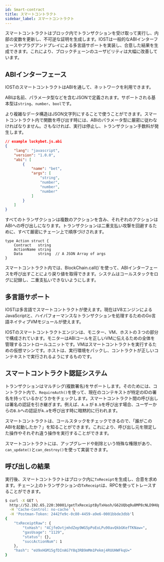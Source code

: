 ```yaml
---
id: Smart-contract
title: スマートコントラクト
sidebar_label: スマートコントラクト
---
```


スマートコントラクトはブロック内でトランザクションを受け取って実行し、内部の変数を更新し、不可逆な証明を生成します。IOSTは一般的なABIインターフェースやプラグアンドプレイによる多言語サポートを実装し、合意した結果を生成できます。これにより、ブロックチェーンのユーザビリティは大幅に改善しています。

## ABIインターフェース

IOSTのスマートコントラクトはABIを通して、ネットワークを利用できます。

ABIは名前、パラメータ型などを含むJSONで定義されます。サポートされる基本型は`string`、`number`、`bool`です。

より複雑なデータ構造はJSON文字列にすることで使うことができます。スマートコントラクト内で関数を呼び出す時には、ABIのパラメータ型に厳密に従わなければなりません。さもなければ、実行は停止し、トランザクション手数料が発生します。

```json
// example luckybet.js.abi
{
    "lang": "javascript",
    "version": "1.0.0",
    "abi": [
        {
            "name": "bet",
            "args": [
                "string",
                "number",
                "number",
                "number"
            ]
        }
    ]
}
```

すべてのトランザクションは複数のアクションを含み、それぞれのアクションはABIへの呼び出しになります。トランザクションは二重支払い攻撃を回避するために、すべて厳密にチェーン上で順序づけされます。

```golang
type Action struct {
	Contract   string  
	ActionName string
	Data       string  // A JSON Array of args
}
```

スマートコントラクト内では、BlockChain.call()`を使って、ABIインターフェースを呼び出すことにより戻り値を取得できます。システムはコールスタックをログに記録し、二重支払いできないようにします。

## 多言語サポート

IOSTは多言語でスマートコントラクトが使えます。現在はV8エンジンによるJavaScriptと、ハイパフォーマンスなトランザクションを処理するためのGo言語ネイティブVMモジュールが使えます。

IOSTのスマートコントラクトエンジンは、モニター、VM、ホストの３つの部分で構成されています。モニターはABIコールを正しいVMに伝えるための全体を管理するコントロールユニットです。VMはスマートコントラクトを実行するための仮想マシンです。ホストは、実行環境をパックし、コントラクトが正しいコンテキストで実行されるようにするものです。

## スマートコントラクト認証システム

トランザクションはマルチシグ(複数署名)をサポートします。そのためには、コントラクト内で、`RequireAuth()`を使って、現在のコンテキストが特定のIDの署名を持っているかどうかをチェックします。スマートコントラクト間の呼び出しは署名の認証を引き継ぎます。例えば、`A.a` が `B.b`を呼び出す場合、ユーザーからの`B.b`への認証が`A.a`を呼び出す時に暗黙的に行われます。

スマートコントラクトは、コールスタックをチェックできるので、「誰がこのABIを起動したか？」を知ることができます。これにより、呼び出し元を限定した操作やそれぞれ違う操作を実行することができます。

スマートコントラクトには、アップグレードや削除という特殊な権限があり、`can_update()`と`can_destroy()`を使って実装できます。

## 呼び出しの結果

実行後、スマートコントラクトはブロック内に`TxReceipt`を生成し、合意を求めます。チェーン上のトランザクションの`TxReceipt`は、RPCを使ってトレースすることができます。

```sh
$ curl -X GET \
  http://52.192.65.220:30001/getTxReceiptByTxHash/G62UQbq9u8MP8cNLD9HUpMFtstTvRUAJ4avzKiAJc86f \
  -H 'Cache-Control: no-cache' \
  -H 'Postman-Token: 2442fe9c-0c80-4459-a9e6-0001bbde3dbb'l
{
    "txReceiptRaw": {
        "txHash": "4CjfeOvtjmhdZep9WG5pPoEoLPu90avQkbGKefTKNaw=",
        "gasUsage": "1129",
        "status": {},
        "succActionNum": 1
    },
    "hash": "eU9xHGM15gfDInAG7Y8q3RB9mMm1Pekmj4RUUHWFkqU="
}

```
